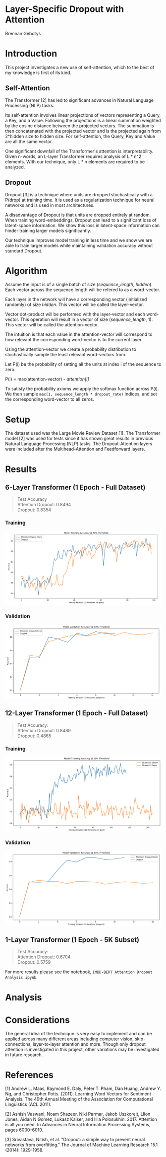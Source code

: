 # Layer-Specific Dropout with Attention
Brennan Gebotys

# Introduction

This project investigates a new use of self-attention, which to the best of my knowledge is first of its kind. 

## Self-Attention

The Transformer [2] has led to significant advances in Natural Language Processing (NLP) tasks.

Its self-attention involves linear projections of vectors representing a Query, a Key, and a Value. Following the projections is a linear summation weighted by the cosine distance between the projected vectors. The summation is then concatenated with the projected vector and is the projected again from 2*hidden size to hidden size. For self-attention, the Query, Key and Value are all the same vector. 

One significant downfall of the Transformer's attention is interpretability. Given n-words, an L-layer Transformer requires analysis of L * n^2 elements. With our technique, only L * n elements are required to be analyzed.  

## Dropout

Dropout [3] is a technique where units are dropped stochastically with a P(drop) at training time. It is used as a regularization technique for neural networks and is used in most architectures.

A disadvantage of Dropout is that units are dropped entirely at random. When training word-embeddings, Dropout can lead to a significant loss of latent-space information. We show this loss in latent-space information can hinder training larger models significantly. 

Our technique improves model training in less time and we show we are able to train larger models while maintaining validation accuracy without standard Dropout. 

# Algorithm

Assume the input is of a single batch of size (*sequence_length*, *hidden*). Each vector across the sequence length will be refered to as a word-vector.

Each layer in the network will have a corresponding vector (initialized randomly) of size *hidden*. This vector will be called the layer-vector. 

Vector dot-product will be performed with the layer-vector and each word-vector. This operation will result in a vector of size (*sequence_length*, 1). This vector will be called the attention-vector. 

The intuition is that each value in the attention-vector will correspond to how relevant the corresponding word-vector is to the current layer. 

Using the attention-vector we create a probability distribution to stochastically sample the least relevant word-vectors from. 

Let P(i) be the probability of setting all the units at index i of the sequence to zero. 

P(i) = max(attention-vector) - *attention[i]*

To satisfy the probability axioms we apply the softmax function across P(i). We then sample `max(1, sequence_length * dropout_rate)` indices, and set the corresponding word-vector to all zeros.

# Setup 

The dataset used was the Large Movie Review Dataset [1]. The Transformer model [2] was used for tests since it has shown great results in previous Natural Language Processing (NLP) tasks. The Dropout-Attention layers were included after the Multihead-Attention and Feedforward layers. 

# Results

## 6-Layer Transformer (1 Epoch - Full Dataset)
> Test Accuracy <br/>
> Attention Dropout: 0.8494 <br/>
> Dropout: 0.8354 

### Training
![alt text](images/6layer-train.png) 
### Validation
![alt text](images/6layer-validation.png)

## 12-Layer Transformer (1 Epoch - Full Dataset)
> Test Accuracy: <br/>
> Attention Dropout:    0.8489 <br/>
> Dropout:              0.4865 

### Training
![alt text](images/12layer-train.png)

### Validation
![alt text](images/12layer-val.png)

## 1-Layer Transformer (1 Epoch - 5K Subset)
> Test Accuracy: <br/>
> Attention Dropout: 0.6704 <br/>
> Dropout: 0.5759 

For more results please see the notebook, `IMBD-BERT Attention Dropout Analysis.ipynb`.

# Analysis



# Considerations 

The general idea of the technique is very easy to implement and can be applied across many different areas including computer vision, skip-connections, layer-to-layer attention and more. Though only dropout attention is investigated in this project, other variations may be investigated in future research.

# References

[1] Andrew L. Maas, Raymond E. Daly, Peter T. Pham, Dan Huang, Andrew Y. Ng, and Christopher Potts. (2011). Learning Word Vectors for Sentiment Analysis. The 49th Annual Meeting of the Association for Computational Linguistics (ACL 2011). 

[2] Ashish Vaswani, Noam Shazeer, Niki Parmar, Jakob Uszkoreit, Llion Jones, Aidan N Gomez, Lukasz Kaiser, and Illia Polosukhin. 2017. Attention is all you need. In Advances in Neural Information Processing Systems, pages 6000–6010.

[3] Srivastava, Nitish, et al. "Dropout: a simple way to prevent neural networks from overfitting." The Journal of Machine Learning Research 15.1 (2014): 1929-1958.
